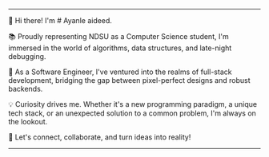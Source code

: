 
---

🌟 Hi there! I'm # Ayanle aideed.

📚 Proudly representing NDSU as a Computer Science student, I'm immersed in the world of algorithms, data structures, and late-night debugging.

🚀 As a Software Engineer, I've ventured into the realms of full-stack development, bridging the gap between pixel-perfect designs and robust backends.

💡 Curiosity drives me. Whether it's a new programming paradigm, a unique tech stack, or an unexpected solution to a common problem, I'm always on the lookout.

🤝 Let's connect, collaborate, and turn ideas into reality!

---

